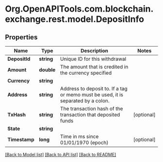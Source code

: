 
# Org.OpenAPITools.com.blockchain.exchange.rest.model.DepositInfo

## Properties

Name | Type | Description | Notes
------------ | ------------- | ------------- | -------------
**DepositId** | **string** | Unique ID for this withdrawal | 
**Amount** | **double** | The amount that is credited in the currency specified | 
**Currency** | **string** |  | 
**Address** | **string** | Address to deposit to. If a tag or memo must be used, it is separated by a colon. | 
**TxHash** | **string** | The transaction hash of the transaction that deposited funds | [optional] 
**State** | **string** |  | 
**Timestamp** | **long** | Time in ms since 01/01/1970 (epoch) | [optional] 

[[Back to Model list]](../README.md#documentation-for-models)
[[Back to API list]](../README.md#documentation-for-api-endpoints)
[[Back to README]](../README.md)

